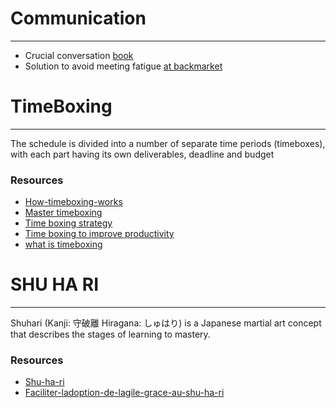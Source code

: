 # Communication
---

- Crucial conversation [book](https://www.amazon.com/Crucial-Conversations-Talking-Stakes-Second/dp/0071771328)
- Solution to avoid meeting fatigue [ at backmarket](https://medium.com/back-market-engineering/meeting-philosophy-at-backmarket-c58598343328)



# TimeBoxing

---


The schedule is divided into a number of separate time periods (timeboxes), with each part having its own deliverables, deadline and budget

### Resources

- [How-timeboxing-works](https://hbr.org/2018/12/how-timeboxing-works-and-why-it-will-make-you-more-productive)
- [Master timeboxing](https://medium.com/dreimannzelt-adventures/7-secrets-to-master-timeboxing-66a744ea9175)
- [Time boxing strategy](https://dantotsupm.com/2011/09/09/les-strategies-time-boxing-de-%C2%AB-mise-en-boite-%C2%BB-du-temps-peuvent-vous-aider-dans-votre-projet/)
- [Time boxing to improve productivity](https://agileleanlife.com/timeboxing/)
- [what is timeboxing](https://www.scruminc.com/what-is-timeboxing/)

# SHU HA RI
---
Shuhari (Kanji: 守破離 Hiragana: しゅはり) is a Japanese martial art concept that describes the stages of learning to mastery.
### Resources

- [Shu-ha-ri](https://www.qualitystreet.fr/2008/06/17/shu-ha-ri/)
- [Faciliter-ladoption-de-lagile-grace-au-shu-ha-ri](https://blog.octo.com/faciliter-ladoption-de-lagile-grace-au-shu-ha-ri/)

